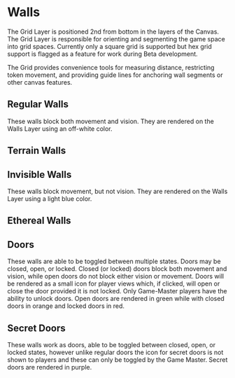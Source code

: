 # Walls
The Grid Layer is positioned 2nd from bottom in the layers of the Canvas. The Grid Layer is responsible for orienting and segmenting the game space into grid spaces. Currently only a square grid is supported but hex grid support is flagged as a feature for work during Beta development.

The Grid provides convenience tools for measuring distance, restricting token movement, and providing guide lines for anchoring wall segments or other canvas features.

## Regular Walls
These walls block both movement and vision. They are rendered on the Walls Layer using an off-white color.

## Terrain Walls

## Invisible Walls
These walls block movement, but not vision. They are rendered on the Walls Layer using a light blue color.

## Ethereal Walls

## Doors
These walls are able to be toggled between multiple states. Doors may be closed, open, or locked. Closed (or locked) doors block both movement and vision, while open doors do not block either vision or movement. Doors will be rendered as a small icon for player views which, if clicked, will open or close the door provided it is not locked. Only Game-Master players have the ability to unlock doors. Open doors are rendered in green while with closed doors in orange and locked doors in red.

## Secret Doors
These walls work as doors, able to be toggled between closed, open, or locked states, however unlike regular doors the icon for secret doors is not shown to players and these can only be toggled by the Game Master. Secret doors are rendered in purple.
